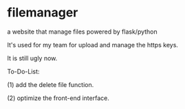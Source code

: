 # filemanager
a website that manage files powered by flask/python

It's used for my team for upload and manage the https keys.

It is still ugly now.


To-Do-List:

(1) add the delete file function.

(2) optimize the front-end interface.
